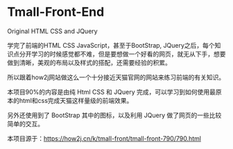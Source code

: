 # Tmall-Front-End
Original HTML CSS and JQuery

学完了前端的HTML CSS JavaScript，甚至于BootStrap, JQuery之后，每个知识点分开学习的时候感觉都不难，但是要想做一个好看的网页，就无从下手，想要做到清晰，美观的布局以及样式的搭配，还需要经验的积累。

所以跟着how2j网站做这么一个十分接近天猫官网的网站来练习前端的有关知识。

本项目90%的内容是由纯 Html CSS 和 JQuery 完成，可以学习到如何使用最原本的html和css完成天猫这样量级的前端效果。

另外还使用到了 BootStrap 其中的图标，以及利用 JQuery 做了网页的一些比较简单的交互。

本项目源于：https://how2j.cn/k/tmall-front/tmall-front-790/790.html
